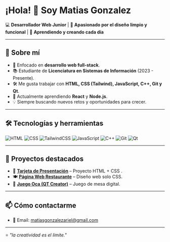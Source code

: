 # ¡Hola! 👋 Soy Matias Gonzalez

💻 **Desarrollador Web Junior** | 🎨 **Apasionado por el diseño limpio y funcional** | 🚀 **Aprendiendo y creando cada día**

---

## 🚀 Sobre mí
- 🎯 Enfocado en **desarrollo web full-stack**.
- 📚 Estudiante de **Licenciatura en Sistemas de Información** (2023 - Presente).
- 🛠 Me gusta trabajar con **HTML, CSS (Tailwind), JavaScript, C++, Git y Qt**.
- 🌱 Actualmente aprendiendo **React** y **Node.js**.
- 💡 Siempre buscando nuevos retos y oportunidades para crecer.

---

## 🛠 Tecnologías y herramientas
![HTML](https://img.shields.io/badge/HTML5-E34F26?style=for-the-badge&logo=html5&logoColor=white)
![CSS](https://img.shields.io/badge/CSS3-1572B6?style=for-the-badge&logo=css3&logoColor=white)
![TailwindCSS](https://img.shields.io/badge/Tailwind_CSS-38B2AC?style=for-the-badge&logo=tailwind-css&logoColor=white)
![JavaScript](https://img.shields.io/badge/JavaScript-323330?style=for-the-badge&logo=javascript&logoColor=F7DF1E)
![C++](https://img.shields.io/badge/C++-00599C?style=for-the-badge&logo=c%2B%2B&logoColor=white)
![Git](https://img.shields.io/badge/Git-F05032?style=for-the-badge&logo=git&logoColor=white)
![Qt](https://img.shields.io/badge/Qt-41CD52?style=for-the-badge&logo=qt&logoColor=white)

---

## 📌 Proyectos destacados
- 🎴 **[Tarjeta de Presentación](https://matiigz.github.io/tarjeta-presentacion-/)** – Proyecto HTML + CSS .
- 🍽 **[Página Web Restaurante](https://matiigz.github.io/tp2/)** – Diseño web solo CSS.
- 🎲 **[Juego Oca (QT Creator)](https://github.com/GoriliGorili/TPoo-Ano2)** – Juego de mesa digital.

---

## 📫 Cómo contactarme
- 📧 Email: [matiasgonzalezariel@gmail.com](mailto:matiasgonzalezariel@gmail.com)
---

⭐️ _"la creatividad es el límite."_

